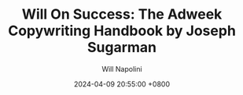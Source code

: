 ---
title: "Will On Success: The Adweek Copywriting Handbook by Joseph Sugarman"
author: Will Napolini
date: 2024-04-09 20:55:00 +0800
categories: [Mindset, Book-summaries]
tags:
  [
    the-adweek-copywriting-handbook,
    adweek-copywriting,
    joseph-sugarman,
    copywriting-handbook,
    advertising-techniques,
    direct-response,
    ad-copy,
    persuasion,
    selling,
    adwords,
    headlines,
    sales-letters,
    marketing-strategies,
    copywriting-tips,
    ad-campaigns,
    persuasive-writing,
    ad-creativity,
    marketing-communication,
    breakthrough-advertising,
    copywriting-secrets,
    joseph-sugarman-books,
    ad-testing,
    selling-ideas,
    response-rates,
    ad-writing,
    successful-advertising,
    marketing-copy,
    joseph-sugarman-quotes,
    ad-design,
    effective-advertising,
    copywriting-techniques,
    attention-getting,
    ad-headlines,
    persuasion-techniques,
    ad-copywriting,
    marketing-communication-strategies,
    ad-creative,
    copy-optimization,
    direct-response-advertising,
    joseph-sugarman-influence,
    ad-writing-tips,
    marketing-copywriting,
    success-in-advertising,
    joseph-sugarman-success,
    ad-campaigns-strategies,
    ad-text-writing,
    selling-techniques,
    joseph-sugarman-advertising-secrets
  ]
image: https://pbs.twimg.com/media/GO17aNpWAAAaJSR?format=jpg&name=large
alt: "Will On Success: The Adweek Copywriting Handbook by Joseph Sugarman"
fallback:
  - 
  # Replace with the URL of your backup image
  -
  # Replace with the URL of your backup image
---